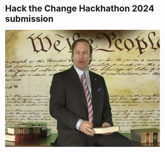 # Hack the Change Hackhathon 2024 submission

[![Watch the video](figs/thumbnail.png)](https://youtu.be/h59n28zesCo)




